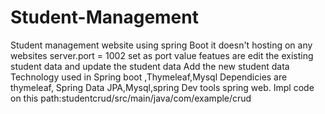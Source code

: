 # Student-Management
Student management website using spring Boot 
it doesn't hosting on any websites
server.port = 1002 set as port value
featues are edit the existing student data 
and update the student data 
Add the new student data
Technology used in Spring boot ,Thymeleaf,Mysql
Dependicies are  thymeleaf, Spring Data JPA,Mysql,spring Dev tools
spring web.
Impl code on this path:studentcrud/src/main/java/com/example/crud
